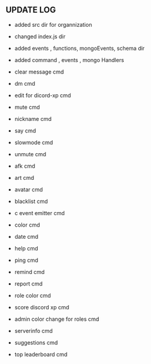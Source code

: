 ## UPDATE LOG
- added src dir for organnization
- changed index.js dir
- added events , functions, mongoEvents, schema dir
- added command , events , mongo Handlers


- clear message cmd
- dm cmd
- edit for dicord-xp cmd
- mute cmd
- nickname cmd
- say cmd
- slowmode cmd
- unmute cmd
- afk cmd
- art cmd
- avatar cmd
- blacklist cmd
- c event emitter cmd
- color cmd
- date cmd 
- help cmd
- ping cmd
- remind cmd
- report cmd
- role color cmd
- score discord xp cmd
- admin color change for roles cmd
- serverinfo cmd
- suggestions cmd
- top leaderboard cmd